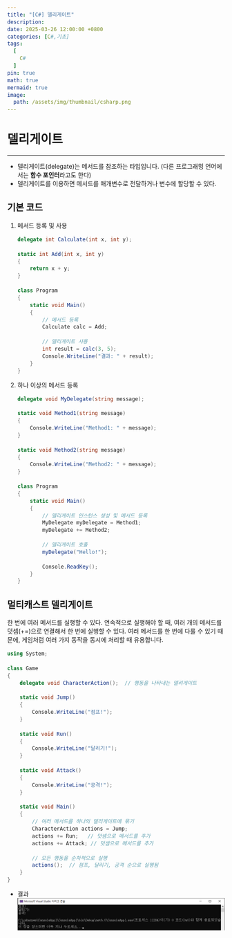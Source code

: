 ```yaml
---
title: "[C#] 델리게이트"
description: 
date: 2025-03-26 12:00:00 +0800
categories: [C#,기초]
tags:
  [
    C#
  ]
pin: true
math: true
mermaid: true
image:
  path: /assets/img/thumbnail/csharp.png
---
```


# 델리게이트
--- 

- 델리게이트(delegate)는 메서드를 참조하는 타입입니다. (다른 프로그래밍 언어에서는 **함수 포인터**라고도 한다)
- 델리게이트를 이용하면 메서드를 매개변수로 전달하거나 변수에 할당할 수 있다.

## 기본 코드

1. 메서드 등록 및 사용
    ```c#
    delegate int Calculate(int x, int y);

    static int Add(int x, int y)
    {
        return x + y;
    }

    class Program
    {
        static void Main()
        {
            // 메서드 등록
            Calculate calc = Add;

            // 델리게이트 사용
            int result = calc(3, 5);
            Console.WriteLine("결과: " + result);
        }
    }
    ```

2. 하나 이상의 메서드 등록
    ```c#
    delegate void MyDelegate(string message);

    static void Method1(string message)
    {
        Console.WriteLine("Method1: " + message);
    }

    static void Method2(string message)
    {
        Console.WriteLine("Method2: " + message);
    }

    class Program
    {
        static void Main()
        {
            // 델리게이트 인스턴스 생성 및 메서드 등록
            MyDelegate myDelegate = Method1;
            myDelegate += Method2;

            // 델리게이트 호출
            myDelegate("Hello!");

            Console.ReadKey();
        }
    }
    ```

## 멀티캐스트 델리게이트 

한 번에 여러 메서드를 실행할 수 있다. 연속적으로 실행해야 할 때, 여러 개의 메서드를 덧셈(+=)으로 연결해서 한 번에 실행할 수 있다.
여러 메서드를 한 번에 다룰 수 있기 때문에, 게임처럼 여러 가지 동작을 동시에 처리할 때 유용합니다.

```c#
using System;

class Game
{
    delegate void CharacterAction();  // 행동을 나타내는 델리게이트

    static void Jump()
    {
        Console.WriteLine("점프!");
    }

    static void Run()
    {
        Console.WriteLine("달리기!");
    }

    static void Attack()
    {
        Console.WriteLine("공격!");
    }

    static void Main()
    {
        // 여러 메서드를 하나의 델리게이트에 묶기
        CharacterAction actions = Jump;
        actions += Run;   // 덧셈으로 메서드를 추가
        actions += Attack; // 덧셈으로 메서드를 추가

        // 모든 행동을 순차적으로 실행
        actions();  // 점프, 달리기, 공격 순으로 실행됨
    }
}
```

- 결과
![005](/assets/img/C%23/005.png)